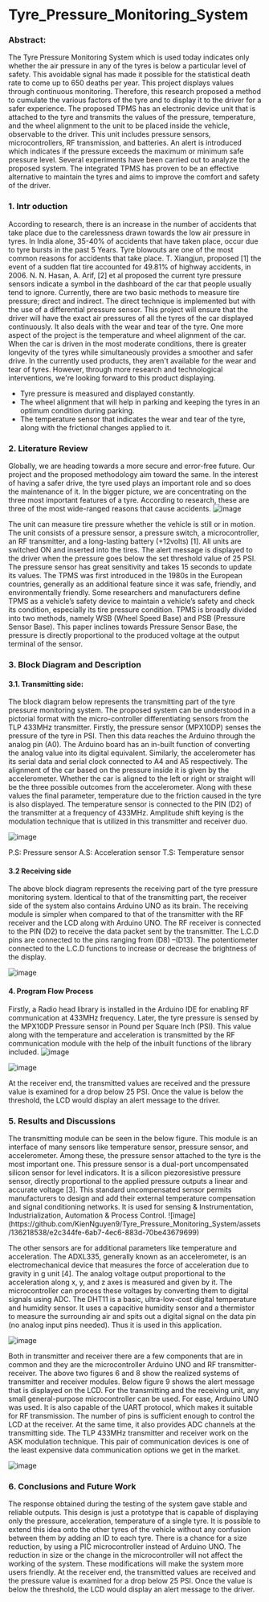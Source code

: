 # Tyre_Pressure_Monitoring_System
<h3>
  Abstract:
</h3>

The Tyre Pressure Monitoring System which is used today indicates only
whether the air pressure in any of the tyres is below a particular level of safety. This
avoidable signal has made it possible for the statistical death rate to come up to 650
deaths per year. This project displays values through continuous monitoring.
Therefore, this research proposed a method to cumulate the various factors of the tyre
and to display it to the driver for a safer experience. The proposed TPMS has an
electronic device unit that is attached to the tyre and transmits the values of the
pressure, temperature, and the wheel alignment to the unit to be placed inside the
vehicle, observable to the driver. This unit includes pressure sensors, microcontrollers,
RF transmission, and batteries. An alert is introduced which indicates if the pressure
exceeds the maximum or minimum safe pressure level. Several experiments have been
carried out to analyze the proposed system. The integrated TPMS has proven to be an
effective alternative to maintain the tyres and aims to improve the comfort and safety
of the driver.
<h3>
  1. Intr oduction
</h3>

According to research, there is an increase in the number of accidents that take place due to the
carelessness drawn towards the low air pressure in tyres. In India alone, 35-40% of accidents that have
taken place, occur due to tyre bursts in the past 5 Years. Tyre blowouts are one of the most common
reasons for accidents that take place. T. Xiangjun, proposed [1] the event of a sudden flat tire
accounted for 49.81% of highway accidents, in 2006. N. N. Hasan, A. Arif, [2] et al proposed the
current tyre pressure sensors indicate a symbol in the dashboard of the car that people usually tend to
ignore. Currently, there are two basic methods to measure tire pressure; direct and indirect. The direct
technique is implemented but with the use of a differential pressure sensor. This project will ensure
that the driver will have the exact air pressures of all the tyres of the car displayed continuously. It also
deals with the wear and tear of the tyre. One more aspect of the project is the temperature and wheel
alignment of the car. When the car is driven in the most moderate conditions, there is greater longevity
of the tyres while simultaneously provides a smoother and safer drive. In the currently used products,
they aren't available for the wear and tear of tyres. However, through more research and technological
interventions, we're looking forward to this product displaying.

- Tyre pressure is measured and displayed constantly.
- The wheel alignment that will help in parking and keeping the tyres in an optimum condition
during parking.
- The temperature sensor that indicates the wear and tear of the tyre, along with the frictional changes applied to it.
<h3>
  2. Literature Review
</h3>

Globally, we are heading towards a more secure and error-free future. Our project and the proposed
methodology aim toward the same. In the interest of having a safer drive, the tyre used plays an
important role and so does the maintenance of it. In the bigger picture, we are concentrating on the
three most important features of a tyre. According to research, these are three of the most wide-ranged
reasons that cause accidents.
![image](https://github.com/KienNguyen9/Tyre_Pressure_Monitoring_System/assets/136218538/49888d52-fc28-469d-9c72-09cbcd225d91)

The unit can measure tire pressure whether the vehicle is still or in motion. The unit consists of a
pressure sensor, a pressure switch, a microcontroller, an RF transmitter, and a long-lasting battery
(+12volts) [1]. All units are switched ON and inserted into the tires. The alert message is displayed to
the driver when the pressure goes below the set threshold value of 25 PSI. The pressure sensor has
great sensitivity and takes 15 seconds to update its values.
The TPMS was first introduced in the 1980s in the European countries, generally as an additional
feature since it was safe, friendly, and environmentally friendly. Some researchers and manufacturers
define TPMS as a vehicle’s safety device to maintain a vehicle’s safety and check its condition,
especially its tire pressure condition. TPMS is broadly divided into two methods, namely WSB (Wheel
Speed Base) and PSB (Pressure Sensor Base).
This paper inclines towards Pressure Sensor Base, the pressure is directly proportional to the
produced voltage at the output terminal of the sensor.

<h3>
  3. Block Diagram and Description
</h3>

<h4>
  3.1. Transmitting side:
</h4>

The block diagram below represents the transmitting part of the tyre pressure monitoring system. The
proposed system can be understood in a pictorial format with the micro-controller differentiating
sensors from the TLP 433MHz transmitter. Firstly, the pressure sensor (MPX10DP) senses the
pressure of the tyre in PSI. Then this data reaches the Arduino through the analog pin (A0). The
Arduino board has an in-built function of converting the analog value into its digital equivalent.
Similarly, the accelerometer has its serial data and serial clock connected to A4 and A5 respectively.
The alignment of the car based on the pressure inside it is given by the accelerometer. Whether the car
is aligned to the left or right or straight will be the three possible outcomes from the accelerometer.
Along with these values the final parameter, temperature due to the friction caused in the tyre is also
displayed. The temperature sensor is connected to the PIN (D2) of the transmitter at a frequency of 433MHz. Amplitude shift keying is the modulation technique that is utilized in this transmitter and
receiver duo.

![image](https://github.com/KienNguyen9/Tyre_Pressure_Monitoring_System/assets/136218538/35693033-80ec-4d33-84b5-5cb165745f68)

P.S: Pressure sensor
A.S: Acceleration sensor
T.S: Temperature sensor

<h4>
  3.2 Receiving side
</h4>

The above block diagram represents the receiving part of the tyre pressure monitoring system.
Identical to that of the transmitting part, the receiver side of the system also contains Arduino UNO as
its brain. The receiving module is simpler when compared to that of the transmitter with the RF
receiver and the LCD along with Arduino UNO. The RF receiver is connected to the PIN (D2) to
receive the data packet sent by the transmitter. The L.C.D pins are connected to the pins ranging from
(D8) –(D13). The potentiometer connected to the L.C.D functions to increase or decrease the
brightness of the display.

![image](https://github.com/KienNguyen9/Tyre_Pressure_Monitoring_System/assets/136218538/3ef45fb1-bcf0-41d1-9629-7bdae9d944c7)

<h4>
  4. Program Flow Process
</h4>
   
Firstly, a Radio head library is installed in the Arduino IDE for enabling RF communication at
433MHz frequency. Later, the tyre pressure is sensed by the MPX10DP Pressure sensor in Pound
per Square Inch (PSI). This value along with the temperature and acceleration is transmitted by the
RF communication module with the help of the inbuilt functions of the library included.
![image](https://github.com/KienNguyen9/Tyre_Pressure_Monitoring_System/assets/136218538/4783d683-d826-4f3d-904f-dbd030ea1eed)

![image](https://github.com/KienNguyen9/Tyre_Pressure_Monitoring_System/assets/136218538/a9c1f484-437f-4e51-8356-859ab3d191cb)

At the receiver end, the transmitted values are received and the pressure value is examined for a drop
below 25 PSI. Once the value is below the threshold, the LCD would display an alert message to the
driver.

<h3>
  5. Results and Discussions
</h3>
The transmitting module can be seen in the below figure. This module is an interface of many
sensors like temperature sensor, pressure sensor, and accelerometer. Among these, the pressure sensor attached to the tyre is the most important one. This pressure sensor is a dual-port
uncompensated silicon sensor for level indicators. It is a silicon piezoresistive pressure sensor,
directly proportional to the applied pressure outputs a linear and accurate voltage [3]. This standard
uncompensated sensor permits manufacturers to design and add their external temperature
compensation and signal conditioning networks. It is used for sensing & Instrumentation,
Industrialization, Automation & Process Control.
![image](https://github.com/KienNguyen9/Tyre_Pressure_Monitoring_System/assets/136218538/e2c344fe-6ab7-4ec6-883d-70be43679699)

The other sensors are for additional parameters like temperature and acceleration. The
ADXL335, generally known as an accelerometer, is an electromechanical device that measures the
force of acceleration due to gravity in g unit [4]. The analog voltage output proportional to the
acceleration along x, y, and z axes is measured and given by it. The microcontroller can process
these voltages by converting them to digital signals using ADC.
The DHT11 is a basic, ultra-low-cost digital temperature and humidity sensor. It uses a capacitive
humidity sensor and a thermistor to measure the surrounding air and spits out a digital signal on the
data pin (no analog input pins needed). Thus it is used in this application.

![image](https://github.com/KienNguyen9/Tyre_Pressure_Monitoring_System/assets/136218538/b6bed309-a2cd-42cf-a2cd-eca01a2bdb73)

Both in transmitter and receiver there are a few components that are in common and they are the
microcontroller Arduino UNO and RF transmitter-receiver.
The above two figures 6 and 8 show the realized systems of transmitter and receiver modules.
Below figure 9 shows the alert message that is displayed on the LCD. For the transmitting and the
receiving unit, any small general-purpose microcontroller can be used. For ease, Arduino UNO was
used. It is also capable of the UART protocol, which makes it suitable for RF transmission. The
number of pins is sufficient enough to control the LCD at the receiver. At the same time, it also
provides ADC channels at the transmitting side.
The TLP 433MHz transmitter and receiver work on the ASK modulation technique. This pair of
communication devices is one of the least expensive data communication options we get in the
market.

![image](https://github.com/KienNguyen9/Tyre_Pressure_Monitoring_System/assets/136218538/b3a4eac1-3fe1-4613-ac92-b9c9b6dfba90)

<h3>
  6. Conclusions and Future Work
</h3>

The response obtained during the testing of the system gave stable and reliable outputs. This design
is just a prototype that is capable of displaying only the pressure, acceleration, temperature of a
single tyre. It is possible to extend this idea onto the other tyres of the vehicle without any confusion
between them by adding an ID to each tyre. There is a chance for a size reduction, by using a PIC
microcontroller instead of Arduino UNO. The reduction in size or the change in the microcontroller
will not affect the working of the system. These modifications will make the system more users
friendly.
At the receiver end, the transmitted values are received and the pressure value is examined for a drop
below 25 PSI. Once the value is below the threshold, the LCD would display an alert message to the
driver.

